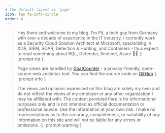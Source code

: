 ```yaml
---
# the default layout is 'page'
icon: fas fa-info-circle
order: 4
---
```


> Hey there and welcome to my blog. I'm Pit, a tech guy from Germany with over a decade of experience in the IT industry. I currently work as a Security Cloud Solution Architect at Microsoft, specializing in XDR, SIEM, SOAR, Detection & Hunting, and Containers - thus expect to read something about KQL, Defender, Sentinel, Azure 🫡😅
{: .prompt-tip }

> Page views are handled by [GoatCounter](https://www.goatcounter.com/) - a privacy-friendly, open-source web analytics tool. You can find the source code on [GitHub]( https://github.com/arp242/goatcounter)
{: .prompt-info }

> The views and opinions expressed on this blog are solely my own and do not reflect the views of my employer or any other organization I may be affiliated with. The content provided here is for informational purposes only and is not intended as official documentation or professional advice. Use the information at your own risk. I make no representations as to the accuracy, completeness, or suitability of any information on this site and will not be liable for any errors or omissions.
{: .prompt-warning }
